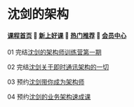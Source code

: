 # 沈剑的架构

#### [**课程首页**](../../README.md) 💖 [**新上好课**](./xshk.md) 💖 [**热门推荐**](./rmtj.md) 💖 [**会员中心**](./vip.md)

01 完结[沈剑的架构师训练营第一期](https://www.jiagoushi.tech/detail/term_5ee4b1511ac29_g5N7NL/25)

02 完结[沈剑关于即时通讯架构的一切](https://www.jiagoushi.tech/detail/p_605ae917e4b007b4183a38e9/6)

03 预约[沈剑带你成为架构师](https://www.jiagoushi.tech/detail/p_601264e5e4b0f176aecca396/8)

04 预约[沈剑的业务架构速成课](https://www.jiagoushi.tech/detail/p_601264e5e4b0f176aecca396/8)